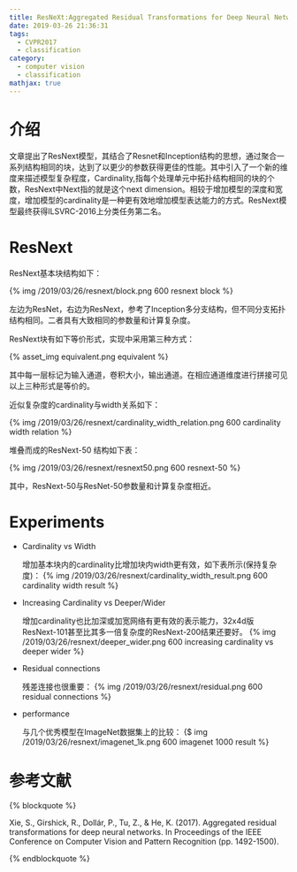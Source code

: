 ```yaml
---
title: ResNeXt:Aggregated Residual Transformations for Deep Neural Networks
date: 2019-03-26 21:36:31
tags:
  - CVPR2017
  - classification
category:
  - computer vision
  - classification
mathjax: true
---
```


# 介绍
文章提出了ResNext模型，其结合了Resnet和Inception结构的思想，通过聚合一系列结构相同的块，达到了以更少的参数获得更佳的性能。其中引入了一个新的维度来描述模型复杂程度，Cardinality,指每个处理单元中拓扑结构相同的块的个数，ResNext中Next指的就是这个next dimension。相较于增加模型的深度和宽度，增加模型的cardinality是一种更有效地增加模型表达能力的方式。ResNext模型最终获得ILSVRC-2016上分类任务第二名。

# ResNext

ResNext基本块结构如下：

{% img /2019/03/26/resnext/block.png 600 resnext block %}

左边为ResNet，右边为ResNext，参考了Inception多分支结构，但不同分支拓扑结构相同。二者具有大致相同的参数量和计算复杂度。

ResNext块有如下等价形式，实现中采用第三种方式：

{% asset_img equivalent.png equivalent %}

其中每一层标记为输入通道，卷积大小，输出通道。在相应通道维度进行拼接可见以上三种形式是等价的。

近似复杂度的cardinality与width关系如下：

{% img /2019/03/26/resnext/cardinality_width_relation.png 600 cardinality width relation %}

堆叠而成的ResNext-50 结构如下表：

{% img /2019/03/26/resnext/resnext50.png 600 resnext-50 %}

其中，ResNext-50与ResNet-50参数量和计算复杂度相近。

# Experiments

* Cardinality vs Width

    增加基本块内的cardinality比增加块内width更有效，如下表所示(保持复杂度)：
{% img /2019/03/26/resnext/cardinality_width_result.png 600 cardinality width result %}

* Increasing Cardinality vs Deeper/Wider

    增加cardinality也比加深或加宽网络有更有效的表示能力，32x4d版ResNext-101甚至比其多一倍复杂度的ResNext-200结果还要好。
{% img /2019/03/26/resnext/deeper_wider.png 600  increasing cardinality vs deeper wider %}

* Residual connections

    残差连接也很重要：
{% img /2019/03/26/resnext/residual.png 600 residual connections %}

* performance

    与几个优秀模型在ImageNet数据集上的比较：
{$ img /2019/03/26/resnext/imagenet_1k.png 600 imagenet 1000 result %}

# 参考文献
{% blockquote %}

Xie, S., Girshick, R., Dollár, P., Tu, Z., & He, K. (2017). Aggregated residual transformations for deep neural networks. In Proceedings of the IEEE Conference on Computer Vision and Pattern Recognition (pp. 1492-1500).

{% endblockquote %}
